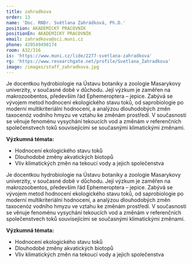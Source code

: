 ```yaml
---
title: zahradkova
order: 13
name: 'Doc. RNDr. Světlana Zahrádková, Ph.D.'
position: AKADEMICKÝ PRACOVNÍK
positionEn: AKADEMICKÝ PRACOVNÍK
email: zahradkova@sci.muni.cz
phone: 420549498174
room: A32/316
is: 'https://www.muni.cz/lide/2277-svetlana-zahradkova'
rg: 'https://www.researchgate.net/profile/Svetlana_Zahradkova'
image: /images/staff_zahradkova.jpg
---
```

<div class="cz">

Je docentkou hydrobiologie na Ústavu botaniky a zoologie Masarykovy univerzity, v současné době v důchodu. Její výzkum je zaměřen na makrozoobentos, především řád Ephemeroptera – jepice. Zabývá se vývojem metod hodnocení ekologického stavu toků, od saprobiologie po moderní multikriteriální hodnocení, a analýzou dlouhodobých změn taxocenóz vodního hmyzu ve vztahu ke změnám prostředí. V současnosti se věnuje fenoménu vysychání tekoucích vod a změnám v referenčních společenstvech toků souvisejícími se současnými klimatickými změnami. 

**Výzkumná témata:**

* Hodnocení ekologického stavu toků
* Dlouhodobé změny akvatických biotopů
* Vliv klimatických změn na tekoucí vody a jejich společenstva

</div>

<div class="en">

Je docentkou hydrobiologie na Ústavu botaniky a zoologie Masarykovy univerzity, v současné době v důchodu. Její výzkum je zaměřen na makrozoobentos, především řád Ephemeroptera – jepice. Zabývá se vývojem metod hodnocení ekologického stavu toků, od saprobiologie po moderní multikriteriální hodnocení, a analýzou dlouhodobých změn taxocenóz vodního hmyzu ve vztahu ke změnám prostředí. V současnosti se věnuje fenoménu vysychání tekoucích vod a změnám v referenčních společenstvech toků souvisejícími se současnými klimatickými změnami. 

**Výzkumná témata:**

* Hodnocení ekologického stavu toků
* Dlouhodobé změny akvatických biotopů
* Vliv klimatických změn na tekoucí vody a jejich společenstva

</div>
